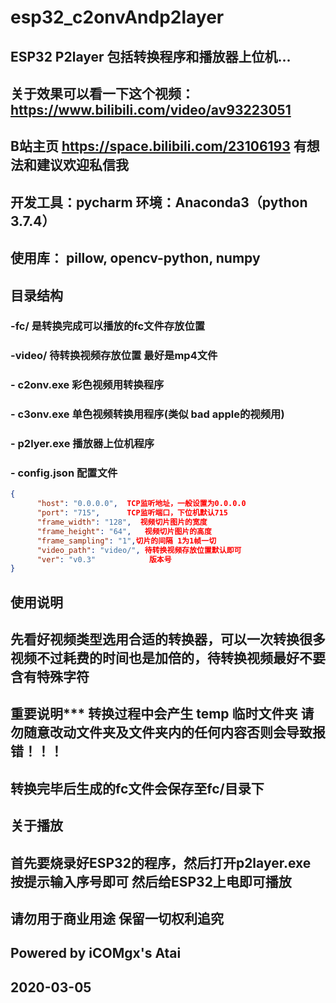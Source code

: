 # esp32_c2onvAndp2layer 
## ESP32 P2layer 包括转换程序和播放器上位机...
## 关于效果可以看一下这个视频：https://www.bilibili.com/video/av93223051
## B站主页 https://space.bilibili.com/23106193 有想法和建议欢迎私信我
## 开发工具：pycharm 环境：Anaconda3（python 3.7.4）  
## 使用库： pillow, opencv-python, numpy  
## 目录结构
### -fc/ 是转换完成可以播放的fc文件存放位置
### -video/ 待转换视频存放位置 最好是mp4文件
### - c2onv.exe 彩色视频用转换程序
### - c3onv.exe 单色视频转换用程序(类似 bad apple的视频用)
### - p2lyer.exe 播放器上位机程序
### - config.json 配置文件
```json
{
      "host": "0.0.0.0",  TCP监听地址，一般设置为0.0.0.0
      "port": "715",	  TCP监听端口，下位机默认715
      "frame_width": "128",  视频切片图片的宽度
      "frame_height": "64",   视频切片图片的高度
      "frame_sampling": "1",切片的间隔 1为1帧一切
      "video_path": "video/", 待转换视频存放位置默认即可
      "ver": "v0.3"	           版本号
}
```
## 使用说明
## 先看好视频类型选用合适的转换器，可以一次转换很多视频不过耗费的时间也是加倍的，待转换视频最好不要含有特殊字符
## 重要说明*** 转换过程中会产生 temp 临时文件夹 请勿随意改动文件夹及文件夹内的任何内容否则会导致报错！！！
## 转换完毕后生成的fc文件会保存至fc/目录下
##  
## 关于播放
## 首先要烧录好ESP32的程序，然后打开p2layer.exe 按提示输入序号即可 然后给ESP32上电即可播放
##  
## 请勿用于商业用途 保留一切权利追究
## Powered by iCOMgx's Atai
## 2020-03-05
